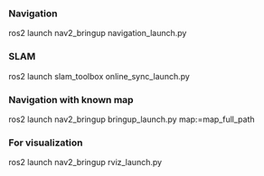 ### Navigation

ros2 launch nav2_bringup navigation_launch.py  

### SLAM
ros2 launch slam_toolbox online_sync_launch.py  

### Navigation with known map
ros2 launch nav2_bringup bringup_launch.py map:=map_full_path  

### For visualization
ros2 launch nav2_bringup rviz_launch.py  